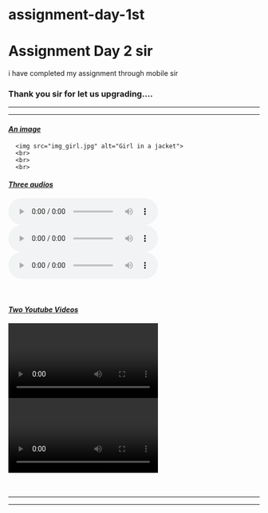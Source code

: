 # assignment-day-1st


<!DOCTYPE html>
<html>
  <head>
    <title>letsupgrade assignment</title>
  </head>
  
  
  <body>
<h1>Assignment Day 2 sir</h1>
<p> i have completed my assignment through mobile sir</p>
<h3>Thank you sir for let us upgrading....</h3>
      <hr>
      <hr>
      <h4><u><em>An image</em></u> </h4>
      
      <img src="img_girl.jpg" alt="Girl in a jacket">
      <br>
      <br>
      <br>
   <h4><u><em>Three audios</em></u></h4>
<audio controls>
	<source src="/assets_tutorials/media/Loreena_Mckennitt_Snow_56bit.mp3" type="audio/mpeg">
	<source src="/assets_tutorials/media/Loreena_Mckennitt_Snow_56bit.ogg" type="audio/ogg">
	Your browser does not support the audio tag.
</audio>

<audio controls>
	<source src="/assets_tutorials/media/Loreena_Mckennitt_Snow_56bit.mp3" type="audio/mpeg">
	<source src="/assets_tutorials/media/Loreena_Mckennitt_Snow_56bit.ogg" type="audio/ogg">
	Your browser does not support the audio tag.
</audio>

<audio controls>
	<source src="/assets_tutorials/media/Loreena_Mckennitt_Snow_56bit.mp3" type="audio/mpeg">
	<source src="/assets_tutorials/media/Loreena_Mckennitt_Snow_56bit.ogg" type="audio/ogg">
	Your browser does not support the audio tag.
</audio>
      <br>
      <br>
      <br>
<h4><u><em>Two Youtube Videos</em></u></h4>
<video controls="controls">
  <source src="https://www.youtube.com/embed/9KA4-YLErwc" title="YouTube video player" >
  </video>
<video controls="controls">
  <source src="https://www.youtube.com/embed/9KA4-YLErwc" title="YouTube video player" >
 
 </video>
      <br>
      <br>
      <br>
 <hr>
 <hr>
 
  </body>
</html>
  
  
